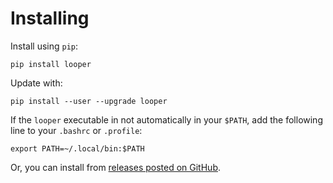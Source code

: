 # Installing

Install using `pip`:

```console
pip install looper
```

Update with:

```console
pip install --user --upgrade looper
```

If the `looper` executable in not automatically in your `$PATH`, add the following line to your `.bashrc` or `.profile`:

```console
export PATH=~/.local/bin:$PATH
```

Or, you can install from [releases posted on GitHub](https://github.com/pepkit/looper/releases).